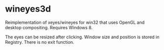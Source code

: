 # wineyes3d
Reimplementation of xeyes/wineyes for win32 that uses OpenGL and desktop compositing. Requires Windows 8.

The eyes can be resized after clicking. Window size and position is stored in Registry. There is no exit function.
